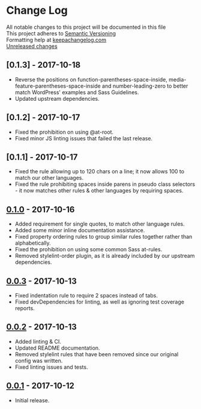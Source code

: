 # Change Log

All notable changes to this project will be documented in this file  
This project adheres to [Semantic Versioning](http://semver.org/)  
Formatting help at [keepachangelog.com](http://keepachangelog.com/)  
[Unreleased changes]

## [0.1.3] - 2017-10-18

- Reverse the positions on function-parentheses-space-inside, media-feature-parentheses-space-inside and number-leading-zero to better match WordPress' examples and Sass Guidelines.
- Updated upstream dependencies.

## [0.1.2] - 2017-10-17

- Fixed the prohibition on using @at-root.
- Fixed minor JS linting issues that failed the last release.

## [0.1.1] - 2017-10-17

- Fixed the rule allowing up to 120 chars on a line; it now allows 100 to match our other languages.
- Fixed the rule prohibiting spaces inside parens in pseudo class selectors - it now matches other rules & other languages by requiring spaces.

## [0.1.0] - 2017-10-16

- Added requirement for single quotes, to match other language rules.
- Added some minor inline documentation assistance.
- Fixed property ordering rules to group similar rules together rather than alphabetically.
- Fixed the prohibition on using some common Sass at-rules.
- Removed stylelint-order plugin, as it is already included by our upstream dependencies.

## [0.0.3] - 2017-10-13

- Fixed indentation rule to require 2 spaces instead of tabs.
- Fixed devDependencies for linting, as well as ignoring test coverage reports.

## [0.0.2] - 2017-10-13

- Added linting & CI.
- Updated README documentation.
- Removed stylelint rules that have been removed since our original config was written.
- Fixed linting issues and tests.

## [0.0.1] - 2017-10-12

- Initial release.

[Unreleased changes]: https://github.com/ChromatixAU/stylelint-config-chromatix/compare/v0.1.2...HEAD
[0.1.0]: https://github.com/ChromatixAU/stylelint-config-chromatix/compare/v0.1.1...v0.1.2
[0.1.0]: https://github.com/ChromatixAU/stylelint-config-chromatix/compare/v0.1.0...v0.1.1
[0.1.0]: https://github.com/ChromatixAU/stylelint-config-chromatix/compare/v0.0.3...v0.1.0
[0.0.3]: https://github.com/ChromatixAU/stylelint-config-chromatix/compare/v0.0.2...v0.0.3
[0.0.2]: https://github.com/ChromatixAU/stylelint-config-chromatix/compare/v0.0.1...v0.0.2
[0.0.1]: https://github.com/ChromatixAU/stylelint-config-chromatix/compare/6cce191...v0.0.1
